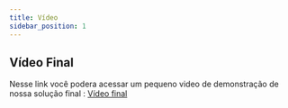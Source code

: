 ```yaml
---
title: Vídeo
sidebar_position: 1
---
```


## Vídeo Final

Nesse link você podera acessar um pequeno video de demonstração de nossa solução final : [Vídeo final](https://www.youtube.com/shorts/S6SoHR2FOXI)